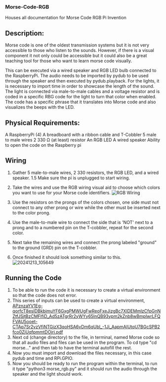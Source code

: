 
### Morse-Code-RGB
Houses all documentation for Morse Code RGB Pi Invention 


## Description: 
Morse code is one of the oldest transmission systems but it is not very accessible to those who listen to the sounds. However, if there is a visual component it not only could be accessible but it could also be a great teaching tool for those who want to learn morse code visually. 

This can be executed via a wired speaker and RGB LED bulb connected to the RaspberryPi. The audio needs to be imported by pydub to be used through the speaker and then executed by pydub.playback. For the lights, it is necessary to import time in order to showcase the length of the sound. The light is connected via male-to-male cables and a voltage resistor and is coded in a specific RBG code for the light to turn that color when enabled. The code has a specific phrase that it translates into Morse code and also visualizes the beeps with the LED. 

## Physical Requirements:
A RaspberryPi (4)
A breadboard with a ribbon cable and T-Cobbler 
5 male to male wires
2 330 Ω (at least) resistor
An RGB LED
A wired speaker
Ability to open the code on the Raspberry pi

## Wiring 
1. Gather 5 male-to-male wires, 2 330 resistors, the RGB LED, and a wired speaker. 
1.5 Make sure the pi is unplugged to start wiring.
2. Take the wires and use the RGB wiring visual aid to choose which colors you want to use for your Morse code identifiers. ![RGB Wiring](https://github.com/user-attachments/assets/5d4a0402-9fd7-41a4-bb7b-1d24700191e8)

3. Use the resistors on the prongs of the colors chosen, one side must not connect to any other prong or wire while the other must be inserted next to the color prong.
4. Use the male-to-male wire to connect the side that is 'NOT' next to a prong and to a numbered pin on the T-cobbler, repeat for the second color.
5. Next take the remaining wires and connect the prong labeled "ground" to the ground (GRD) pin on the T-cobbler.
6. Once finished it should look something similar to this. ![20241213_105649](https://github.com/user-attachments/assets/2a9bec96-de37-4e90-9c5d-5988e89f189f)

## Running the Code
1. To be able to run the code it is necessary to create a virtual environment so that the code does not error. 
2. This series of inputs can be used to create a virtual environment,
[APznzaYV1Eg-qorfcT8esIDBkbimuYF6GxgPMWUgFwReoFxeJizgBc7XIDEMmlzCfpGnNZtfJSjtBzCMFlfiD_Ad5zATgrRr2yWYy65lnQB93ypm2kZnb8wBmplwrLFQFVAU5ooet-CTAp7Sr2vzVfiNTGjzX3qoHSA6vDm6qUbl_-1Ji_AapmAIUtqU7BGcSPB2fco0ZjUqfpmmtDOjri.pdf](https://github.com/user-attachments/files/18156296/APznzaYV1Eg-qorfcT8esIDBkbimuYF6GxgPMWUgFwReoFxeJizgBc7XIDEMmlzCfpGnNZtfJSjtBzCMFlfiD_Ad5zATgrRr2yWYy65lnQB93ypm2kZnb8wBmplwrLFQFVAU5ooet-CTAp7Sr2vzVfiNTGjzX3qoHSA6vDm6qUbl_-1Ji_AapmAIUtqU7BGcSPB2fco0ZjUqfpmmtDOjri.pdf)
3. Next cd (change directory) to the file, in terminal, named Morse code so that all audio files and files can be used in the program. To cd type "cd morse..." and then tab to have the terminal autofill the rest.
4. Now you must import and download the files necessary, in this case pydub and time and RPi.GPIO.
5. Now you should be ready to run the program within the terminal, to run it type "python3 morse_rgb.py" and it should run the audio through the speaker and the light should work.
